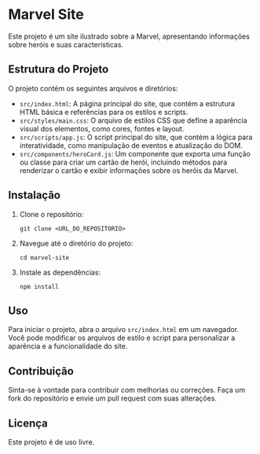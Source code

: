 # Marvel Site

Este projeto é um site ilustrado sobre a Marvel, apresentando informações sobre heróis e suas características.

## Estrutura do Projeto

O projeto contém os seguintes arquivos e diretórios:

- `src/index.html`: A página principal do site, que contém a estrutura HTML básica e referências para os estilos e scripts.
- `src/styles/main.css`: O arquivo de estilos CSS que define a aparência visual dos elementos, como cores, fontes e layout.
- `src/scripts/app.js`: O script principal do site, que contém a lógica para interatividade, como manipulação de eventos e atualização do DOM.
- `src/components/heroCard.js`: Um componente que exporta uma função ou classe para criar um cartão de herói, incluindo métodos para renderizar o cartão e exibir informações sobre os heróis da Marvel.

## Instalação

1. Clone o repositório:
   ```
   git clone <URL_DO_REPOSITORIO>
   ```
2. Navegue até o diretório do projeto:
   ```
   cd marvel-site
   ```
3. Instale as dependências:
   ```
   npm install
   ```

## Uso

Para iniciar o projeto, abra o arquivo `src/index.html` em um navegador. Você pode modificar os arquivos de estilo e script para personalizar a aparência e a funcionalidade do site.

## Contribuição

Sinta-se à vontade para contribuir com melhorias ou correções. Faça um fork do repositório e envie um pull request com suas alterações.

## Licença

Este projeto é de uso livre.